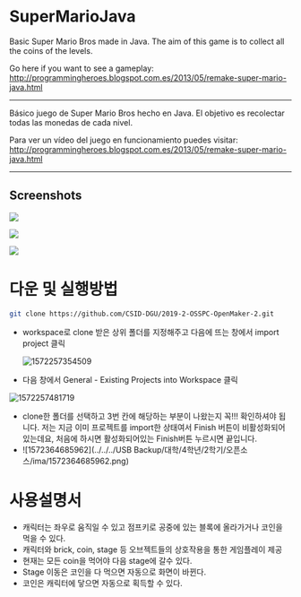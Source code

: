 SuperMarioJava
==============

Basic Super Mario Bros made in Java.
The aim of this game is to collect all the coins of the levels.

Go here if you want to see a gameplay:
http://programmingheroes.blogspot.com.es/2013/05/remake-super-mario-java.html

-----------------------------------------------------------------------------

Básico juego de Super Mario Bros hecho en Java.
El objetivo es recolectar todas las monedas de cada nivel.

Para ver un vídeo del juego en funcionamiento puedes visitar:
http://programmingheroes.blogspot.com.es/2013/05/remake-super-mario-java.html

-----------------------------------------------------------------------------

## Screenshots

![](https://images-blogger-opensocial.googleusercontent.com/gadgets/proxy?url=http://1.bp.blogspot.com/-khsDa-q-Dd8/U5pM21ZJpdI/AAAAAAAAK0A/2LkrXeCV8f8/s1600/Sin%2Bt%25C3%25ADtulo.png&container=blogger&gadget=a&rewriteMime=image/*)

![](https://images-blogger-opensocial.googleusercontent.com/gadgets/proxy?url=http://3.bp.blogspot.com/-iQHGVdGC98I/U5pM22u2jkI/AAAAAAAAKz0/OWCP6X6uVJ0/s1600/Sin%2Bt%25C3%25ADtulo1.png&container=blogger&gadget=a&rewriteMime=image/*)

![](https://images-blogger-opensocial.googleusercontent.com/gadgets/proxy?url=http://3.bp.blogspot.com/-cLKQMJDKJIs/U5pM2xMnu_I/AAAAAAAAKzw/O3oger-2b3g/s1600/Sin%2Bt%25C3%25ADtulo2.png&container=blogger&gadget=a&rewriteMime=image/*)



# 다운 및 실행방법





```bash
git clone https://github.com/CSID-DGU/2019-2-OSSPC-OpenMaker-2.git
```



- workspace로 clone 받은 상위 폴더를 지정해주고  다음에 뜨는 창에서 import project 클릭

  ![1572257354509](C:\Users\Jeongtai\AppData\Roaming\Typora\typora-user-images\1572257354509.png)



- 다음 창에서 General - Existing Projects into Workspace 클릭

![1572257481719](C:\Users\Jeongtai\AppData\Roaming\Typora\typora-user-images\1572257481719.png)



- clone한 폴더를 선택하고  3번 칸에 해당하는 부분이 나왔는지 꼭!!! 확인하셔야 됩니다.
  저는 지금 이미 프로젝트를 import한 상태여서  Finish 버튼이 비활성화되어 있는데요,
  처음에 하시면 활성화되어있는 Finish버튼 누르시면 끝입니다.
- ![1572364685962](../../../USB Backup/대학/4학년/2학기/오픈소스/ima/1572364685962.png)

# 사용설명서

 

- 캐릭터는 좌우로 움직일 수 있고 점프키로 공중에 있는 블록에 올라가거나 코인을 먹을 수 있다.
- 캐릭터와 brick, coin, stage 등 오브젝트들의 상호작용을 통한 게임플레이 제공
- 현재는 모든 coin을 먹어야 다음 stage에 갈수 있다.
- Stage 이동은 코인을 다 먹으면 자동으로 화면이 바뀐다.
- 코인은 캐릭터에 닿으면 자동으로 획득할 수 있다. 





